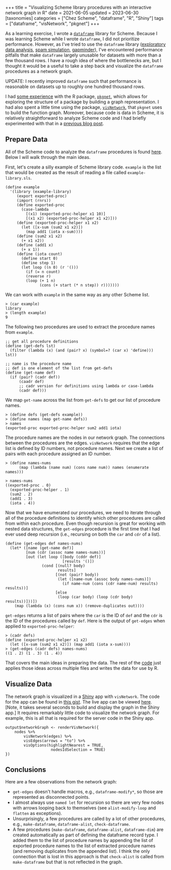 +++
title = "Visualizing Scheme library procedures with an interactive network graph in R"
date = 2021-06-05
updated = 2023-06-30
[taxonomies]
categories = ["Chez Scheme", "dataframe", "R", "Shiny"]
tags = ["dataframe", "visNetwork", "pkgnet"]
+++

As a learning exercise, I wrote a [`dataframe`](https://github.com/hinkelman/dataframe/) library for Scheme. Because I was learning Scheme while I wrote `dataframe`, I did not prioritize performance. However, as I've tried to use the `dataframe` library ([exploratory data analysis](/eda-chez-scheme), [spam simulation](/spam-simulation-chez-scheme/), [gapminder](/gapminder-base-r-scheme/)), I've encountered performance pitfalls that make `dataframe` largely unusable for datasets with more than a few thousand rows. I have a rough idea of where the bottlenecks are, but I thought it would be a useful to take a step back and visualize the `dataframe` procedures as a network graph. 

<!-- more -->

UPDATE: I recently improved `dataframe` such that performance is reasonable on datasets up to roughly one hundred thousand rows. 

I had [some experience](https://twitter.com/travishinkelman/status/1202359425635241984) with the R package, [`pkgnet`](https://uptake.github.io/pkgnet/), which allows for exploring the structure of a package by building a graph representation. I had also spent a little time using the package, [`visNetwork`](https://datastorm-open.github.io/visNetwork/), that `pkgnet` uses to build the function graph. Moreover, because code is data in Scheme, it is relatively straightforward to analyze Scheme code and I had briefly experimented with that in a [previous blog post](/viewing-source-code-r-chez-scheme). 

## Prepare Data

All of the Scheme code to analyze the `dataframe` procedures is found [here](https://github.com/hinkelman/dataframe/blob/master/network-graph/network-graph.ss). Below I will walk through the main ideas. 

First, let's create a silly example of Scheme library code. `example` is the list that would be created as the result of reading a file called `example-library.sls`.

```
(define example
  '(library (example-library)
     (export exported-proc)
     (import (rnrs))
     (define exported-proc
       (case-lambda
         [(x1) (exported-proc-helper x1 10)]
         [(x1 x2) (exported-proc-helper x1 x2)]))
     (define (exported-proc-helper x1 x2)
       (let ([x-sum (sum2 x1 x2)])
         (map add1 (iota x-sum))))
     (define (sum2 x1 x2)
       (+ x1 x2))
     (define (add1 x)
       (+ x 1))
     (define (iota count)
       (define start 0)
       (define step 1)
       (let loop ((n 0) (r '()))
         (if (= n count)
	     (reverse r)
	     (loop (+ 1 n)
	           (cons (+ start (* n step)) r)))))))
```

We can work with `example` in the same way as any other Scheme list.

```
> (car example)
library
> (length example)
9
```

The following two procedures are used to extract the procedure names from `example`.

```
;; get all procedure definitions
(define (get-defs lst)
  (filter (lambda (x) (and (pair? x) (symbol=? (car x) 'define))) lst))

;; name is the procedure name
;; def is one element of the list from get-defs
(define (get-name def)
  (if (pair? (cadr def))
      (caadr def)
      ;; cadr version for definitions using lambda or case-lambda
      (cadr def)))
```

We map `get-name` across the list from `get-defs` to get our list of procedure names.

```
> (define defs (get-defs example))
> (define names (map get-name defs))
> names
(exported-proc exported-proc-helper sum2 add1 iota)
```

The procedure names are the nodes in our network graph. The connections between the procedures are the edges. `visNetwork` requires that the edge list is defined by ID numbers, not procedure names. Next we create a list of pairs with each procedure assigned an ID number.

```
> (define names-nums 
      (map (lambda (name num) (cons name num)) names (enumerate names)))
                                                          
> names-nums
((exported-proc . 0)
  (exported-proc-helper . 1)
  (sum2 . 2)
  (add1 . 3)
  (iota . 4))
```
Now that we have enumerated our procedures, we need to iterate through all of the procedure definitions to identify which other procedures are called from within each procedure. Even though recursion is great for working with nested data structures, the `get-edges` procedure is the first time that I had ever used deep recursion (i.e., recursing on both the `car` and `cdr` of a list).

```
(define (get-edges def names-nums)
  (let* ([name (get-name def)]
         [num (cdr (assoc name names-nums))]
         [out (let loop ([body (cddr def)]
                         [results '()])
                (cond [(null? body)
                       results]
                      [(not (pair? body))
                       (let ([name-num (assoc body names-nums)])
                         (if name-num (cons (cdr name-num) results) results))]
                      [else
                       (loop (car body) (loop (cdr body) results))]))])
    (map (lambda (x) (cons num x)) (remove-duplicates out))))
```

`get-edges` returns a list of pairs where the `car` is the ID of `def` and the `cdr` is the ID of the procedures called by `def`. Here is the output of `get-edges` when applied to `exported-proc-helper`:

```
> (cadr defs)
(define (exported-proc-helper x1 x2)
  (let ([x-sum (sum2 x1 x2)]) (map add1 (iota x-sum))))
> (get-edges (cadr defs) names-nums)
((1 . 2) (1 . 3) (1 . 4))
```

That covers the main ideas in preparing the data. The rest of the [code](https://github.com/hinkelman/dataframe/blob/master/network-graph/network-graph.ss) just applies those ideas across multiple files and writes the data for use by R.

## Visualize Data

The network graph is visualized in a [Shiny](https://shiny.rstudio.com/) app with `visNetwork`. The code for the app can be found in [this gist](https://gist.github.com/hinkelman/df2422122a4a0588973dd2af443a1100). The live app can be viewed [here](https://hinkelman.shinyapps.io/dataframe-network-graph/). [Note, it takes several seconds to build and display the graph in the Shiny app.] It requires remarkably little code to visualize the network graph. For example, this is all that is required for the server code in the Shiny app.

```
output$networkGraph <- renderVisNetwork({
    nodes %>% 
        visNetwork(edges) %>%
        visEdges(arrows = "to") %>% 
        visOptions(highlightNearest = TRUE, 
                    nodesIdSelection = TRUE)
})
```

## Conclusions

Here are a few observations from the network graph:

* `get-edges` doesn't handle macros, e.g., `dataframe-modify*`, so those are represented as disconnected points.
* I almost always use `named let` for recursion so there are very few nodes with arrows looping back to themselves (see `alist-modify-loop` and `flatten` as exceptions).
* Unsurprisingly, a few procedures are called by a lot of other procedures, e.g., `make-dataframe`, `dataframe-alist`, `check-dataframe`.
* A few procedures (`make-dataframe`, `dataframe-alist`, `dataframe-dim`) are created automatically as part of defining the dataframe record type. I added them to the list of procedure names by appending the list of exported procedure names to the list of extracted procedure names (and removing duplicates from the appended list). I think the only connection that is lost in this approach is that `check-alist` is called from `make-dataframe` but that is not reflected in the graph.
